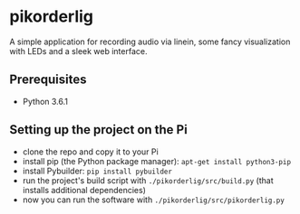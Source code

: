 # pikorderlig
A simple application for recording audio via linein, some fancy visualization with LEDs and a sleek web interface.

## Prerequisites
* Python 3.6.1

## Setting up the project on the Pi
* clone the repo and copy it to your Pi
* install pip (the Python package manager): ```apt-get install python3-pip```
* install Pybuilder: ```pip install pybuilder```
* run the project's build script with ```./pikorderlig/src/build.py``` (that installs additional dependencies)
* now you can run the software with ```./pikorderlig/src/pikorderlig.py```
